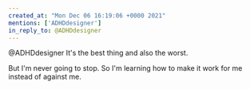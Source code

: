 ```yaml
---
created_at: "Mon Dec 06 16:19:06 +0000 2021"
mentions: ['ADHDdesigner']
in_reply_to: @ADHDdesigner
---
```


@ADHDdesigner It's the best thing and also the worst.

But I'm never going to stop. So I'm learning how to make it work for me instead of against me.